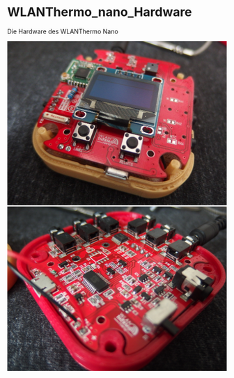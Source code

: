 # WLANThermo_nano_Hardware
Die Hardware des WLANThermo Nano

![Vorderseite](images/P6105069.png "Vorderseite")
![Rückseite](images/P6105067.png "Rückseite")
